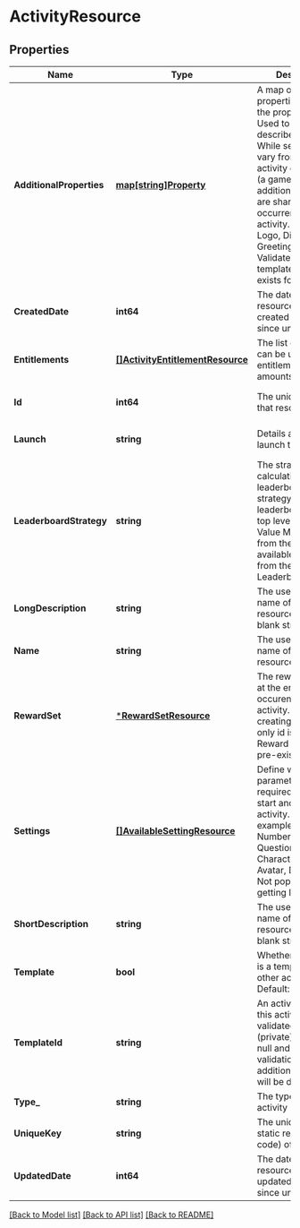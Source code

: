 # ActivityResource

## Properties
Name | Type | Description | Notes
------------ | ------------- | ------------- | -------------
**AdditionalProperties** | [**map[string]Property**](Property.md) | A map of additional properties keyed on the property name. Used to further describe an activity. While settings will vary from one activity occurrence (a game) to another, additional properties are shared by all the occurrences of this activity. Ex: Activity Logo, Disclaimer, Greeting, etc. Validated against template if one exists for activities | [optional] [default to null]
**CreatedDate** | **int64** | The date/time this resource was created in seconds since unix epoch | [optional] [default to null]
**Entitlements** | [**[]ActivityEntitlementResource**](ActivityEntitlementResource.md) | The list of items that can be used for entitlement (wager amounts/etc) | [optional] [default to null]
**Id** | **int64** | The unique ID for that resource | [optional] [default to null]
**Launch** | **string** | Details about how to launch the activity | [optional] [default to null]
**LeaderboardStrategy** | **string** | The strategy for calculating the leaderboard. No strategy means no leaderboard for the top level context. Value MUST come from the list of available strategies from the Leaderboard Service | [optional] [default to null]
**LongDescription** | **string** | The user friendly name of that resource. Defaults to blank string | [optional] [default to null]
**Name** | **string** | The user friendly name of that resource | [default to null]
**RewardSet** | [***RewardSetResource**](RewardSetResource.md) | The rewards to give at the end of each occurence of the activity. When creating/updating only id is used. Reward set must be pre-existing | [optional] [default to null]
**Settings** | [**[]AvailableSettingResource**](AvailableSettingResource.md) | Define what parameters are required/available to start and run an activity. For example: Difficulty, Number of Questions, Character name, Avatar, Duration, etc. Not populated when getting listing | [optional] [default to null]
**ShortDescription** | **string** | The user friendly name of that resource. Defaults to blank string | [optional] [default to null]
**Template** | **bool** | Whether this activity is a template for other activities. Default: false | [optional] [default to null]
**TemplateId** | **string** | An activity template this activity is validated against (private). May be null and no validation of additional_properties will be done | [optional] [default to null]
**Type_** | **string** | The type of the activity | [default to null]
**UniqueKey** | **string** | The unique key (for static reference in code) of the activity | [optional] [default to null]
**UpdatedDate** | **int64** | The date/time this resource was last updated in seconds since unix epoch | [optional] [default to null]

[[Back to Model list]](../README.md#documentation-for-models) [[Back to API list]](../README.md#documentation-for-api-endpoints) [[Back to README]](../README.md)


